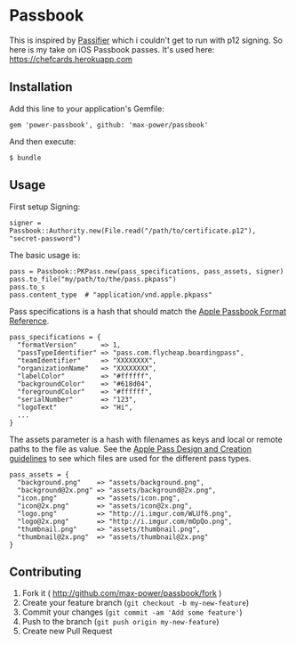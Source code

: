# Passbook

This is inspired by [Passifier](https://github.com/paperlesspost/passifier) which i couldn't get to run with p12 signing. So here is my take on iOS Passbook passes. It's used here: https://chefcards.herokuapp.com

## Installation

Add this line to your application's Gemfile:

    gem 'power-passbook', github: 'max-power/passbook'

And then execute:

    $ bundle

## Usage

First setup Signing:

    signer = Passbook::Authority.new(File.read("/path/to/certificate.p12"), "secret-password")

The basic usage is:
  
    pass = Passbook::PKPass.new(pass_specifications, pass_assets, signer)
    pass.to_file("my/path/to/the/pass.pkpass")
    pass.to_s
    pass.content_type  # "application/vnd.apple.pkpass"

Pass specifications is a hash that should match the [Apple Passbook Format Reference](https://developer.apple.com/library/ios/documentation/UserExperience/Reference/PassKit_Bundle/Chapters/TopLevel.html).

    pass_specifications = {
      "formatVersion"      => 1,
      "passTypeIdentifier" => "pass.com.flycheap.boardingpass",
      "teamIdentifier"     => "XXXXXXXX",
      "organizationName"   => "XXXXXXXX",
      "labelColor"         => "#ffffff",
      "backgroundColor"    => "#618d04",
      "foregroundColor"    => "#ffffff",
      "serialNumber"       => "123",
      "logoText"           => "Hi",
      ...
    }
    
The assets parameter is a hash with filenames as keys and local or remote paths to the file as value.
See the [Apple Pass Design and Creation guidelines](https://developer.apple.com/library/ios/documentation/UserExperience/Conceptual/PassKit_PG/Chapters/Creating.html#//apple_ref/doc/uid/TP40012195-CH4-SW45) 
to see which files are used for the different pass types.

    pass_assets = {
      "background.png"    => "assets/background.png",
      "background@2x.png" => "assets/background@2x.png",
      "icon.png"          => "assets/icon.png",
      "icon@2x.png"       => "assets/icon@2x.png",
      "logo.png"          => "http://i.imgur.com/WLUf6.png",
      "logo@2x.png"       => "http://i.imgur.com/mOpQo.png",
      "thumbnail.png"     => "assets/thumbnail.png",
      "thumbnail@2x.png"  => "assets/thumbnail@2x.png"
    }


## Contributing

1. Fork it ( http://github.com/max-power/passbook/fork )
2. Create your feature branch (`git checkout -b my-new-feature`)
3. Commit your changes (`git commit -am 'Add some feature'`)
4. Push to the branch (`git push origin my-new-feature`)
5. Create new Pull Request
